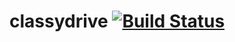 # classydrive  [![Build Status](https://travis-ci.com/aivene25/crow.svg?token=UsgavAZ9s2i5jYZqAnTv&branch=master)](https://travis-ci.com/aivene25/crow)
